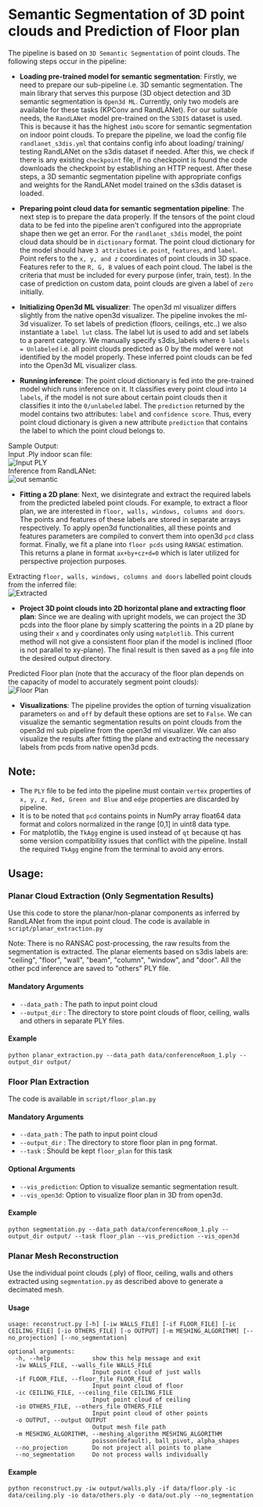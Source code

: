 # Semantic Segmentation of 3D point clouds and Prediction of Floor plan  
The pipeline is based on `3D Semantic Segmentation` of point clouds. The following steps occur in the pipeline:  
+ **Loading pre-trained model for semantic segmentation**: Firstly, we need to prepare our sub-pipeline i.e. 3D semantic segmentation. The main library that serves this purpose (3D object detection and 3D semantic segmentation is `Open3d ML`. Currently, only two models are available for these tasks (KPConv and RandLANet). For our suitable needs, the `RandLANet` model pre-trained on the `S3DIS` dataset is used. This is because it has the highest `imOu` score for semantic segmentation on indoor point clouds. To prepare the pipeline, we load the config file `randlanet_s3dis.yml` that contains config info about loading/ training/ testing RandLANet on the s3dis dataset if needed. After this, we check if there is any existing `checkpoint` file, if no checkpoint is found the code downloads the checkpoint by establishing an HTTP request. After these steps, a 3D semantic segmentation pipeline with appropriate configs and weights for the RandLANet model trained on the s3dis dataset is loaded.  

+ **Preparing point cloud data for semantic segmentation pipeline**: The next step is to prepare the data properly. If the tensors of the point cloud data to be fed into the pipeline aren't configured into the appropriate shape then we get an error. For the `randlanet_s3dis` model, the point cloud data should be in `dictionary` format. The point cloud dictionary for the model should have `3 attributes` i.e. `point`, `features`, and `label`. Point refers to the `x, y, and z` coordinates of point clouds in 3D space. Features refer to the `R, G, B` values of each point cloud. The label is the criteria that must be included for every purpose (infer, train, test). In the case of prediction on custom data, point clouds are given a label of `zero` initially.

+ **Initializing Open3d ML visualizer**: The open3d ml visualizer differs slightly from the native open3d visualizer. The pipeline invokes the ml-3d visualizer. To set labels of prediction (floors, ceilings, etc..) we also instantiate a `label lut` class. The label lut is used to add and set labels to a parent category. We manually specify s3dis_labels where `0 labels = Unlabeled` i.e. all point clouds predicted as 0 by the model were not identified by the model properly. These inferred point clouds can be fed into the Open3d ML visualizer class.  

+ **Running inference**: The point cloud dictionary is fed into the pre-trained model which runs inference on it. It classifies every point cloud into `14 labels`, if the model is not sure about certain point clouds then it classifies it into the `0/unlabeled` label. The `prediction` returned by the model contains two attributes: `label` and `confidence score`. Thus, every point cloud dictionary is given a new attribute `prediction` that contains the label to which the point cloud belongs to.  

Sample Output:  
Input .Ply indoor scan file:  
![Input PLY](./static/in.png)  
Inference from RandLANet:  
![out semantic](./static/viz_segmentation.png)  

+ **Fitting a 2D plane**: Next, we disintegrate and extract the required labels from the predicted labeled point clouds. For example, to extract a floor plan, we are interested in `floor, walls, windows, columns and doors`. The points and features of these labels are stored in separate arrays respectively. To apply open3d functionalities, all these points and features parameters are compiled to convert them into open3d `pcd` class format. Finally, we fit a plane into `floor pcds` using `RANSAC` estimation. This returns a plane in format `ax+by+cz+d=0` which is later utilized for perspective projection purposes.  

Extracting `floor, walls, windows, columns and doors` labelled point clouds from the inferred file:  
![Extracted](./static/out_pcds.png)  

+ **Project 3D point clouds into 2D horizontal plane and extracting floor plan**: Since we are dealing with upright models, we can project the 3D pcds into the floor plane by simply scattering the points in a 2D plane by using their `x` and `y` coordinates only using `matplotlib`. This current method will not give a consistent floor plan if the model is inclined (floor is not parallel to xy-plane). The final result is then saved as a `png` file into the desired output directory.  

Predicted Floor plan (note that the accuracy of the floor plan depends on the capacity of model to accurately segment point clouds):  
![Floor Plan](./static/floor_plan.png)  

+ **Visualizations**: The pipeline provides the option of turning visualization parameters `on` and `off` by default these options are set to `False`. We can visualize the semantic segmentation results on point clouds from the open3d ml sub pipeline from the open3d ml visualizer. We can also visualize the results after fitting the plane and extracting the necessary labels from pcds from native open3d pcds.  

## **Note:** 
+ The `PLY` file to be fed into the pipeline must contain `vertex` properties of `x, y, z, Red, Green and Blue` and `edge` properties are discarded by pipeline. 
+ It is to be noted that `pcd` contains points in NumPy array float64 data format and colors normalized in the range [0,1] in uint8 data type.
+ For matplotlib, the `TkAgg` engine is used instead of `qt` because qt has some version compatibility issues that conflict with the pipeline. Install the required `TkAgg` engine from the terminal to avoid any errors.  

## Usage:
### Planar Cloud Extraction (Only Segmentation Results)
Use this code to store the planar/non-planar components as inferred by RandLANet from the input point cloud. The code is available in `script/planar_extraction.py`

Note: There is no RANSAC post-processing, the raw results from the segmentation is extracted. The planar elements based on s3dis labels are: "ceiling", "floor", "wall", "beam", "column", "window", and "door". All the other pcd inference are saved to "others" PLY file.

#### Mandatory Arguments  
+ `--data_path` : The path to input point cloud
+ `--output_dir` : The directory to store point clouds of floor, ceiling, walls and others in separate PLY files.
#### Example
```
python planar_extraction.py --data_path data/conferenceRoom_1.ply --output_dir output/
```
### Floor Plan Extraction
The code is available in `script/floor_plan.py`
#### Mandatory Arguments  
+ `--data_path` : The path to input point cloud
+ `--output_dir` : The directory to store floor plan in png format.  
+ `--task` : Should be kept `floor_plan` for this task
#### Optional Arguments 
+ `--vis_prediction`: Option to visualize semantic segmentation result. 
+ `--vis_open3d`: Option to visualize floor plan in 3D from open3d. 
#### Example
```
python segmentation.py --data_path data/conferenceRoom_1.ply --output_dir output/ --task floor_plan --vis_prediction --vis_open3d
```
### Planar Mesh Reconstruction
Use the individual point clouds (.ply) of floor, ceiling, walls and others extracted using `segmentation.py` as described above to generate a decimated mesh.
#### Usage
```
usage: reconstruct.py [-h] [-iw WALLS_FILE] [-if FLOOR_FILE] [-ic CEILING_FILE] [-io OTHERS_FILE] [-o OUTPUT] [-m MESHING_ALGORITHM] [--no_projection] [--no_segmentation]

optional arguments:
  -h, --help            show this help message and exit
  -iw WALLS_FILE, --walls_file WALLS_FILE
                        Input point cloud of just walls
  -if FLOOR_FILE, --floor_file FLOOR_FILE
                        Input point cloud of floor
  -ic CEILING_FILE, --ceiling_file CEILING_FILE
                        Input point cloud of ceiling
  -io OTHERS_FILE, --others_file OTHERS_FILE
                        Input point cloud of other points
  -o OUTPUT, --output OUTPUT
                        Output mesh file path
  -m MESHING_ALGORITHM, --meshing_algorithm MESHING_ALGORITHM
                        poisson(default), ball_pivot, alpha_shapes
  --no_projection       Do not project all points to plane
  --no_segmentation     Do not process walls individually
```
#### Example
```
python reconstruct.py -iw output/walls.ply -if data/floor.ply -ic data/ceiling.ply -io data/others.ply -o data/out.ply --no_segmentation
```
